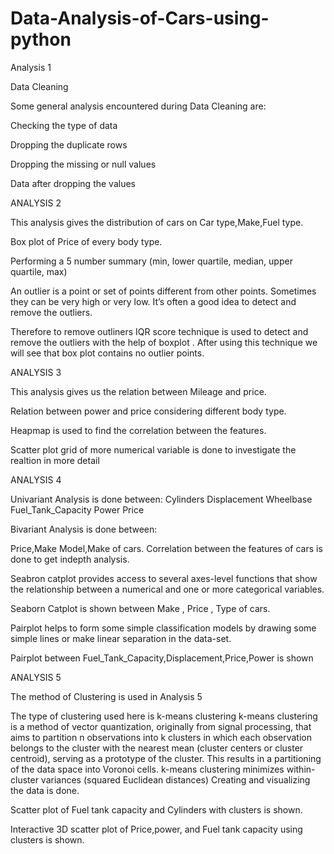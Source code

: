 # Data-Analysis-of-Cars-using-python

Analysis 1 

Data Cleaning 

Some general analysis encountered during Data Cleaning are:

Checking the type of data

Dropping the duplicate rows

Dropping the missing or null values

Data after dropping the values



ANALYSIS 2

This analysis gives the distribution of cars on Car type,Make,Fuel type.

Box plot of Price of every body type.

Performing a 5 number summary (min, lower quartile, median, upper quartile, max)

An outlier is a point or set of points different from other points. Sometimes they can be very high or very low. It’s often a good idea to detect and remove the outliers.

Therefore to remove outliners IQR score technique is used  to detect and remove the outliers with the help of boxplot
.
After using this technique we will see that  box plot contains no outlier points.


ANALYSIS 3

This analysis gives us the relation between Mileage and price.

Relation between power and price considering different body type.

Heapmap is used to find the correlation between the features.

Scatter plot grid of more numerical variable is done to  investigate the realtion in more detail


ANALYSIS 4

Univariant Analysis is done between:
Cylinders
Displacement
Wheelbase
Fuel_Tank_Capacity
Power
Price

Bivariant Analysis is done between:

Price,Make 
Model,Make of cars.
Correlation between the features of cars is done to get indepth analysis.

Seabron catplot provides access to several axes-level functions that show the relationship between a numerical and one or more categorical variables.

Seaborn Catplot is shown between Make , Price , Type of cars.

Pairplot helps to form some simple classification models by drawing some simple lines or make linear separation in the data-set.

Pairplot between Fuel_Tank_Capacity,Displacement,Price,Power is shown 

ANALYSIS 5

The method of Clustering is used in Analysis 5

The type of clustering used here is k-means clustering k-means clustering is a method of vector quantization, originally from signal processing, that aims to partition n observations into k clusters in which each observation belongs to the cluster with the nearest mean (cluster centers or cluster centroid), serving as a prototype of the cluster. This results in a partitioning of the data space into Voronoi cells. k-means clustering minimizes within-cluster variances (squared Euclidean distances)
Creating and visualizing the data is done.

Scatter plot of Fuel tank capacity and Cylinders with clusters is shown.

Interactive 3D scatter plot of Price,power, and Fuel tank capacity using  clusters is shown.


